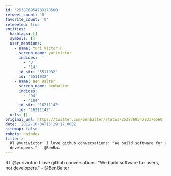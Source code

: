 ```yaml
---
id: '253876954783170560'
retweet_count: '0'
favorite_count: '0'
retweeted: true
entities:
  hashtags: []
  symbols: []
  user_mentions:
    - name: Yuri Victor 🖤
      screen_name: yurivictor
      indices:
        - '3'
        - '14'
      id_str: '5511932'
      id: '5511932'
    - name: Ben Balter
      screen_name: benbalter
      indices:
        - '94'
        - '104'
      id_str: '16211142'
      id: '16211142'
  urls: []
original_url: https://twitter.com/benbalter/status/253876954783170560
date: '2012-10-04T15:19:17.000Z'
sitemap: false
robots: noindex
title: >-
  RT @yurivictor: I love github conversations: "We build software for users, not
  developers." – @BenBa…
---
```


RT @yurivictor: I love github conversations: "We build software for users, not developers." – @BenBalter